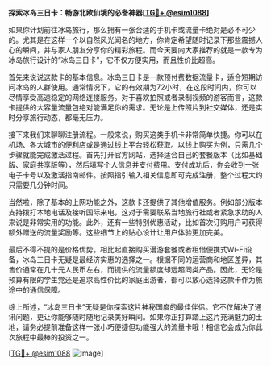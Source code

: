 **探索冰岛三日卡：畅游北欧仙境的必备神器[[TG💪+ @esim1088](https://t.me/s/esim1088)]**

如果你计划前往冰岛旅行，那么拥有一张合适的手机卡或流量卡绝对是必不可少的。尤其是在这样一个以自然风光闻名的地方，你肯定希望随时记录下那些震撼人心的瞬间，并与家人朋友分享你的精彩旅程。而今天要向大家推荐的就是一款专为冰岛旅行设计的“冰岛三日卡”，它不仅方便实用，而且性价比超高。

首先来说说这款卡的基本信息。冰岛三日卡是一款预付费数据流量卡，适合短期访问冰岛的人群使用。通常情况下，它的有效期为72小时，在这段时间内，你可以尽情享受高速稳定的网络连接服务。对于喜欢拍照或者录制视频的游客而言，这款卡提供的大容量流量包绝对能满足你的需求。无论是上传照片到社交媒体，还是实时分享旅行动态，都毫无压力。

接下来我们来聊聊注册流程。一般来说，购买这类手机卡非常简单快捷。你可以在机场、各大城市的便利店或是通过线上平台轻松获取。以线上购买为例，只需几个步骤就能完成激活过程。首先打开官方网站，选择适合自己的套餐版本（比如基础版、家庭共享版等），然后填写个人信息并支付费用。支付成功后，你会收到一张电子卡号以及激活指南邮件。按照指引输入相关信息即可完成注册，整个过程大约只需要几分钟时间。

当然啦，除了基本的上网功能之外，这款卡还提供了其他增值服务。例如部分版本支持拨打本地电话及接听国际来电，这对于需要联系当地旅行社或者紧急求助的人来说是非常实用的功能。此外，还有一些特别优惠活动，比如首次订购用户可获得额外赠送的流量奖励等。这些细节上的贴心设计让用户体验更加完美。

最后不得不提的是价格优势。相比起直接购买漫游套餐或者租借便携式Wi-Fi设备，冰岛三日卡无疑是最经济实惠的选择之一。根据不同的运营商和地区差异，其售价通常在几十元人民币左右，而提供的流量额度却远超同类产品。因此，无论是预算有限的学生党还是追求高性价比的家庭出游者，都可以放心选择这款卡作为旅途中的通信保障。

综上所述，“冰岛三日卡”无疑是你探索这片神秘国度的最佳伴侣。它不仅解决了通讯问题，更让你能够随时随地记录美好瞬间。如果你正打算踏上这片充满魅力的土地，请务必提前准备这样一张小巧便捷但功能强大的流量卡哦！相信它会成为你此次旅程中最棒的投资之一。

[[TG💪+ @esim1088](https://t.me/s/esim1088) ![Image](https://i.postimg.cc/4NQfJmqS/Snipaste-2025-05-13-00-14-12.png)]
